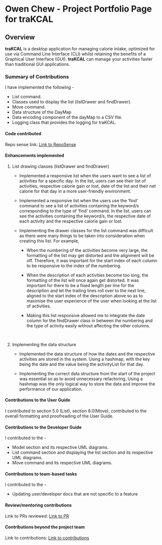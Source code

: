 # Owen Chew - Project Portfolio Page for traKCAL

## Overview
**traKCAL** is a desktop application for managing calorie intake, optimized for use via Command Line Interface (CLI) whilst retaining the benefits of a Graphical User Interface (GUI). **traKCAL** can manage your activities faster than traditional GUI applications.

### Summary of Contributions
I have implemented the following -
* List command.
* Classes used to display the list (listDrawer and findDrawer).
* Move command.
* Data structure of the DayMap
* Data encoding component of the dayMap to a CSV file.
* Logging class that provides the logging for traKCAL.

#### Code contributed
Repo sense link:
[Link to RepoSense](https://nus-cs2113-ay2021s1.github.io/tp-dashboard/#breakdown=true&search=chewyang&sort=groupTitle&sortWithin=title&since=2020-09-27&timeframe=commit&mergegroup=&groupSelect=groupByRepos&checkedFileTypes=docs~functional-code~test-code~other)

#### Enhancements implemented

1. List drawing classes (listDrawer and findDrawer)
	* Implemented a responsive list when the users want to see a list of activities for a specific day. In the list, users can see their list of activities, respective calorie gain or lost, date of the list and their net calorie for that day in a more user-friendly environment.
    
    * Implemented a responsive list when the users use the ‘find’ command to see a list of activities containing the keyword/s corresponding to the type of ‘find’ command. In the list, users can see the activities containing the keyword/s, the respective date of each activity and the respective calorie gain or lost.
    
    * Implementing the drawer classes for the list command was difficult as there were many things to be taken into consideration when creating this list. For example,
        * When the numbering of the activities become very large, the formatting of the list may get distorted and the alignment will be off. Therefore, it was important for the start index of each column to be responsive to the index of the numbering.
        
        * When the description of each activities become too long, the formatting of the list will once again get distorted. It was important for there to be a fixed length per line for the description and let the trailing lines roll over to the next line, aligned to the start index of the description above so as to maximise the user experience of the user when looking  at the list of activities.
        
        * Making this list responsive allowed me to integrate the date column for the findDrawer class in between the numbering and the type of activity easily without affecting the other columns.
<br>

2. Implementing the data structure
    * Implemented the data structure of how the dates and the respective activities are stored in the system. Using a hashmap, with the key being the date and the value being the activityList for that day.
    
    * Implementing the correct data structure from the start of the project was essential so as to avoid unnecessary refactoring. Using a hashmap was the only logical way to store the data and improve the performance of our application.



#### Contributions to the User Guide

I contributed to section 5.0 (List), section 8.0(Move), contributed to the overall formatting and proofreading of the User Guide. 


#### Contributions to the Developer Guide

I contributed to the -
* Model section and its respective UML diagrams.
* List command section and displaying the list section and its respective UML diagrams.
* Move command and its respective UML diagrams.

#### Contributions to team-based tasks

I contributed to the -
* Updating user/developer docs that are not specific to a feature


#### Review/mentoring contributions

Link to PRs reviewed:
[Link to PR](https://github.com/AY2021S1-CS2113T-T09-4/tp/pulls?q=is%3Apr+is%3Aclosed+reviewed-by%3A%40me)

#### Contributions beyond the project team

Link to contributions:
[Link to contributions](https://github.com/chewyang/ped/issues)